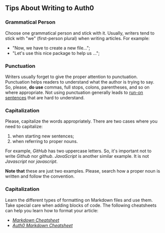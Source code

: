 ## Tips About Writing to Auth0

### Grammatical Person

Choose one grammatical person and stick with it. Usually, writers tend to stick with "we" (first-person plural) when writing articles. For example:

- "Now, we have to create a new file...";
- "Let's use this nice package to help us ...";

### Punctuation

Writers usually forget to give the proper attention to punctuation. Punctuation helps readers to understand what the author is trying to say. So, please, **do use** commas, full stops, colons, parentheses, and so on where appropriate. Not using punctuation generally leads to [run-on sentences](http://grammar.ccc.commnet.edu/grammar/runons.htm) that are hard to understand.

### Capitalization

Please, capitalize the words appropriately. There are two cases where you need to capitalize:

1. when starting new sentences;
2. when referring to proper nouns.

For example, _GitHub_ has two uppercase letters. So, it's important not to write _Github_ nor _github_. _JavaScript_ is another similar example. It is not _Javascript_ nor _javascript_.

**Note that** these are just two examples. Please, search how a proper noun is written and follow the convention.

### Capitalization

Learn the different types of formatting on Markdown files and use them. Take special care when adding blocks of code. The following cheatsheets can help you learn how to format your article:

- [_Markdown Cheatsheet_](https://github.com/auth0/blog/blob/master/post-cheat-sheet.markdown)
- [_Auth0 Markdown Cheatsheet_](https://github.com/auth0/blog/blob/master/post-cheat-sheet.markdown)
